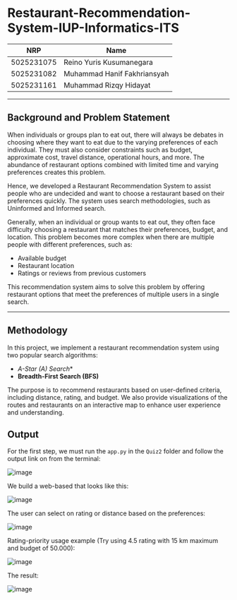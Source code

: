 # Restaurant-Recommendation-System-IUP-Informatics-ITS

<div align="center">

| NRP        | Name                             |
|------------|----------------------------------|
| 5025231075 | Reino Yuris Kusumanegara         |
| 5025231082 | Muhammad Hanif Fakhriansyah      |
| 5025231161 | Muhammad Rizqy Hidayat           |

</div>

---

## Background and Problem Statement

When individuals or groups plan to eat out, there will always be debates in choosing where they want to eat due to the varying preferences of each individual. They must also consider constraints such as budget, approximate cost, travel distance, operational hours, and more. The abundance of restaurant options combined with limited time and varying preferences creates this problem.

Hence, we developed a Restaurant Recommendation System to assist people who are undecided and want to choose a restaurant based on their preferences quickly. The system uses search methodologies, such as Uninformed and Informed search.

Generally, when an individual or group wants to eat out, they often face difficulty choosing a restaurant that matches their preferences, budget, and location. This problem becomes more complex when there are multiple people with different preferences, such as:

- Available budget  
- Restaurant location  
- Ratings or reviews from previous customers  

This recommendation system aims to solve this problem by offering restaurant options that meet the preferences of multiple users in a single search.

---

## Methodology

In this project, we implement a restaurant recommendation system using two popular search algorithms:

- **A-Star (A*) Search**
- **Breadth-First Search (BFS)**

The purpose is to recommend restaurants based on user-defined criteria, including distance, rating, and budget. We also provide visualizations of the routes and restaurants on an interactive map to enhance user experience and understanding.

## Output

For the first step, we must run the ```app.py``` in the ```Quiz2``` folder and follow the output link on from the terminal:

![image](https://github.com/user-attachments/assets/473349f5-26cb-4d38-b9b6-1408d8d6ff56)

We build a web-based that looks like this:

![image](https://github.com/user-attachments/assets/a11c979b-1d42-43b6-b566-8488c59cebd3)

The user can select on rating or distance based on the preferences:

![image](https://github.com/user-attachments/assets/b380cc80-3743-4f26-bf1c-5ad59690955f)

Rating-priority usage example (Try using 4.5 rating with 15 km maximum and budget of 50.000):

![image](https://github.com/user-attachments/assets/b4570555-a010-446d-8bd1-f22e40a769fd)

The result:

![image](https://github.com/user-attachments/assets/7040bb66-7483-4067-9563-93e7941230bd)

